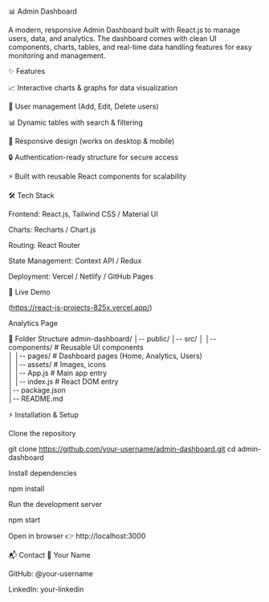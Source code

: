 📊 Admin Dashboard

A modern, responsive Admin Dashboard built with React.js to manage users, data, and analytics. The dashboard comes with clean UI components, charts, tables, and real-time data handling features for easy monitoring and management.

✨ Features

📈 Interactive charts & graphs for data visualization

👥 User management (Add, Edit, Delete users)

📊 Dynamic tables with search & filtering

🎨 Responsive design (works on desktop & mobile)

🔒 Authentication-ready structure for secure access

⚡ Built with reusable React components for scalability

🛠️ Tech Stack

Frontend: React.js, Tailwind CSS / Material UI

Charts: Recharts / Chart.js

Routing: React Router

State Management: Context API / Redux

Deployment: Vercel / Netlify / GitHub Pages

🚀 Live Demo

(https://react-js-projects-825x.vercel.app/)

Analytics Page

📂 Folder Structure
admin-dashboard/
│-- public/
│-- src/
│   │-- components/    # Reusable UI components  
│   │-- pages/         # Dashboard pages (Home, Analytics, Users)  
│   │-- assets/        # Images, icons  
│   │-- App.js         # Main app entry  
│   │-- index.js       # React DOM entry  
│-- package.json  
│-- README.md  

⚡ Installation & Setup

Clone the repository

git clone https://github.com/your-username/admin-dashboard.git
cd admin-dashboard


Install dependencies

npm install

Run the development server

npm start

Open in browser 👉 http://localhost:3000

📬 Contact
👤 Your Name

GitHub: @your-username

LinkedIn: your-linkedin
